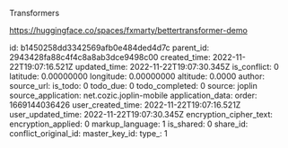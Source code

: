 Transformers

https://huggingface.co/spaces/fxmarty/bettertransformer-demo

id: b1450258dd3342569afb0e484ded4d7c
parent_id: 2943428fa88c4f4c8a8ab3dce9498c00
created_time: 2022-11-22T19:07:16.521Z
updated_time: 2022-11-22T19:07:30.345Z
is_conflict: 0
latitude: 0.00000000
longitude: 0.00000000
altitude: 0.0000
author: 
source_url: 
is_todo: 0
todo_due: 0
todo_completed: 0
source: joplin
source_application: net.cozic.joplin-mobile
application_data: 
order: 1669144036426
user_created_time: 2022-11-22T19:07:16.521Z
user_updated_time: 2022-11-22T19:07:30.345Z
encryption_cipher_text: 
encryption_applied: 0
markup_language: 1
is_shared: 0
share_id: 
conflict_original_id: 
master_key_id: 
type_: 1